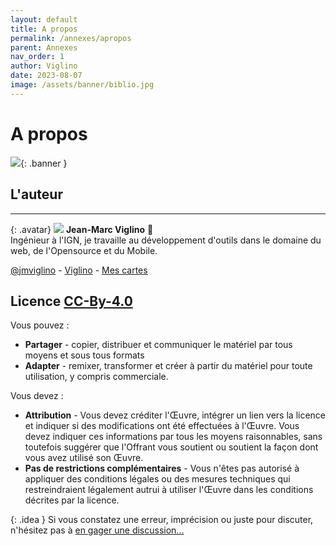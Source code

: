 ```yaml
---
layout: default
title: A propos
permalink: /annexes/apropos
parent: Annexes
nav_order: 1
author: Viglino
date: 2023-08-07
image: /assets/banner/biblio.jpg
---
```


# A propos

![](/Macarte-MI/assets/banner/fantasy.jpg){: .banner }

## L'auteur
---

{: .avatar}
![](https://avatars.githubusercontent.com/u/7868217)
**Jean-Marc Viglino** 🧭   
Ingénieur à l'IGN, je travaille au développement d'outils dans le domaine du web, de l'Opensource et du Mobile.

[<i class="fa fa-twitter"></i> @jmviglino](https://twitter.com/jmviglino "me suivre sur Twitter") -
[<i class="fa fa-github"></i> Viglino](https://github.com/Viglino "mes projets opensource") -
[<i class="fa fa-map"></i> Mes cartes](https://macarte.ign.fr/utilisateur/Viglino_jmsS "consulter mes cartes !")

## Licence [CC-By-4.0](https://github.com/Viglino/Macarte-MI/blob/main/LICENSE.txt)

Vous pouvez :
* **Partager** - copier, distribuer et communiquer le matériel par tous moyens et sous tous formats
* **Adapter** - remixer, transformer et créer à partir du matériel pour toute utilisation, y compris commerciale.

Vous devez :
* **Attribution** - Vous devez créditer l'Œuvre, intégrer un lien vers la licence et indiquer si des modifications ont été effectuées à l'Œuvre. Vous devez indiquer ces informations par tous les moyens raisonnables, sans toutefois suggérer que l'Offrant vous soutient ou soutient la façon dont vous avez utilisé son Œuvre.
* **Pas de restrictions complémentaires** - Vous n'êtes pas autorisé à appliquer des conditions légales ou des mesures techniques qui restreindraient légalement autrui à utiliser l'Œuvre dans les conditions décrites par la licence.

{: .idea }
Si vous constatez une erreur, imprécision ou juste pour discuter, n'hésitez pas à [en gager une discussion...](https://github.com/Viglino/Macarte-MI/discussions)

